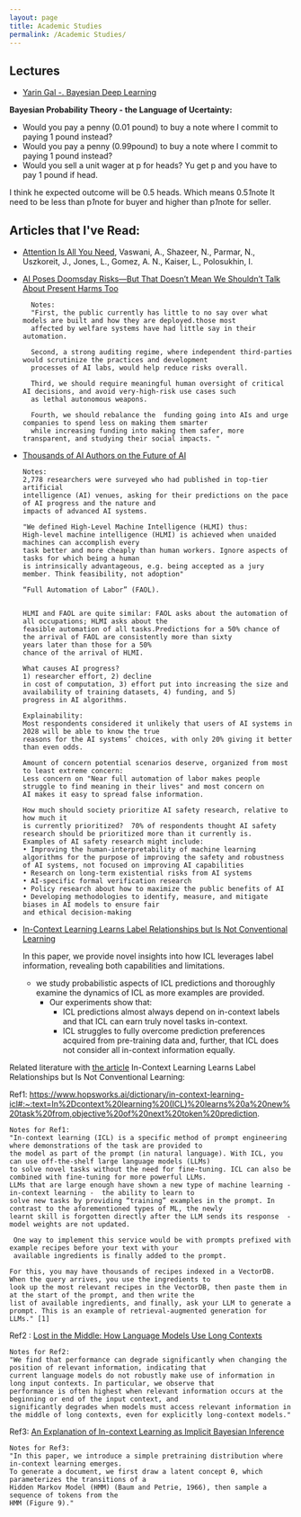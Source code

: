 ```yaml
---
layout: page
title: Academic Studies
permalink: /Academic Studies/
---
```


## Lectures
- [Yarin Gal -. Bayesian Deep Learning](https://www.youtube.com/watch?v=G6tUZRHnJYc&t=941s)

**Bayesian Probability Theory - the Language of Ucertainty:**
- Would you pay a penny (0.01 pound) to buy a note where I commit to paying 1 pound instead?
- Would you pay a penny (0.99pound) to buy a note where I commit to paying 1 pound instead? 
- Would you sell a unit wager at p for heads? Yu get p and you have to pay 1 pound if head.

I think he expected outcome will be 0.5 heads. Which means 0.5*1*note It need to be less than p*1*note for buyer and higher than p*1*note for seller. 




## Articles that I've Read: 
- [Attention Is All You Need](arXivpreprintarXiv:1706.03762,2017), Vaswani, A., Shazeer, N., Parmar, N., Uszkoreit, J., Jones, L., Gomez, 
  A. N., Kaiser, L., Polosukhin, I.


- [AI Poses Doomsday Risks—But That Doesn’t Mean We Shouldn’t Talk About Present Harms Too](https://time.com/6303127/ai-future-danger-present-harms/)

        Notes: 
        "First, the public currently has little to no say over what models are built and how they are deployed.those most 
        affected by welfare systems have had little say in their automation. 
         
        Second, a strong auditing regime, where independent third-parties would scrutinize the practices and development 
        processes of AI labs, would help reduce risks overall. 
  
        Third, we should require meaningful human oversight of critical AI decisions, and avoid very-high-risk use cases such 
        as lethal autonomous weapons. 
  
        Fourth, we should rebalance the  funding going into AIs and urge companies to spend less on making them smarter 
        while increasing funding into making them safer, more transparent, and studying their social impacts. "

- [Thousands of AI Authors on the Future of AI](https://arxiv.org/abs/2401.02843)

      Notes: 
      2,778 researchers were surveyed who had published in top-tier artificial
      intelligence (AI) venues, asking for their predictions on the pace of AI progress and the nature and
      impacts of advanced AI systems. 
      
      "We defined High-Level Machine Intelligence (HLMI) thus:
      High-level machine intelligence (HLMI) is achieved when unaided machines can accomplish every
      task better and more cheaply than human workers. Ignore aspects of tasks for which being a human
      is intrinsically advantageous, e.g. being accepted as a jury member. Think feasibility, not adoption"
      
      “Full Automation of Labor” (FAOL).
      
        
      HLMI and FAOL are quite similar: FAOL asks about the automation of all occupations; HLMI asks about the
      feasible automation of all tasks.Predictions for a 50% chance of the arrival of FAOL are consistently more than sixty 
      years later than those for a 50%
      chance of the arrival of HLMI. 
        
      What causes AI progress?
      1) researcher effort, 2) decline
      in cost of computation, 3) effort put into increasing the size and availability of training datasets, 4) funding, and 5)
      progress in AI algorithms.
        
      Explainability:
      Most respondents considered it unlikely that users of AI systems in 2028 will be able to know the true
      reasons for the AI systems’ choices, with only 20% giving it better than even odds.
        
      Amount of concern potential scenarios deserve, organized from most to least extreme concern:
      Less concern on "Near full automation of labor makes people struggle to find meaning in their lives" and most concern on 
      AI makes it easy to spread false information. 
        
      How much should society prioritize AI safety research, relative to how much it
      is currently prioritized?  70% of respondents thought AI safety research should be prioritized more than it currently is.
      Examples of AI safety research might include:
      • Improving the human-interpretability of machine learning algorithms for the purpose of improving the safety and robustness of AI systems, not focused on improving AI capabilities
      • Research on long-term existential risks from AI systems
      • AI-specific formal verification research
      • Policy research about how to maximize the public benefits of AI
      • Developing methodologies to identify, measure, and mitigate biases in AI models to ensure fair
      and ethical decision-making

- [In-Context Learning Learns Label Relationships but Is Not Conventional Learning](https://arxiv.org/abs/2307.12375)


    In this paper, we provide novel insights into how ICL leverages label information, revealing both
    capabilities and limitations.
  
    - we study probabilistic aspects of ICL predictions and thoroughly examine the dynamics of ICL as more examples are provided. 
      - Our experiments show that:
        - ICL predictions almost always depend on in-context labels and that ICL can earn truly novel tasks in-context. 
        - ICL struggles to fully overcome prediction preferences acquired from pre-training data and, further, that ICL does not consider all in-context information equally.


Related literature with [the article](https://arxiv.org/abs/2307.12375) In-Context Learning Learns Label Relationships but Is Not Conventional Learning:

Ref1: https://www.hopsworks.ai/dictionary/in-context-learning-icl#:~:text=In%2Dcontext%20learning%20(ICL)%20learns%20a%20new%20task%20from,objective%20of%20next%20token%20prediction.
      
    Notes for Ref1:
    "In-context learning (ICL) is a specific method of prompt engineering where demonstrations of the task are provided to 
    the model as part of the prompt (in natural language). With ICL, you can use off-the-shelf large language models (LLMs) 
    to solve novel tasks without the need for fine-tuning. ICL can also be combined with fine-tuning for more powerful LLMs.
    LLMs that are large enough have shown a new type of machine learning - in-context learning -  the ability to learn to 
    solve new tasks by providing “training” examples in the prompt. In contrast to the aforementioned types of ML, the newly 
    learnt skill is forgotten directly after the LLM sends its response  - model weights are not updated. 
  
     One way to implement this service would be with prompts prefixed with example recipes before your text with your 
     available ingredients is finally added to the prompt. 
     
    For this, you may have thousands of recipes indexed in a VectorDB. When the query arrives, you use the ingredients to 
    look up the most relevant recipes in the VectorDB, then paste them in at the start of the prompt, and then write the 
    list of available ingredients, and finally, ask your LLM to generate a prompt. This is an example of retrieval-augmented generation for LLMs." [1]

Ref2 : [Lost in the Middle: How Language Models Use Long Contexts](https://arxiv.org/abs/2307.03172)

    Notes for Ref2:
    "We find that performance can degrade significantly when changing the position of relevant information, indicating that 
    current language models do not robustly make use of information in long input contexts. In particular, we observe that 
    performance is often highest when relevant information occurs at the beginning or end of the input context, and 
    significantly degrades when models must access relevant information in the middle of long contexts, even for explicitly long-context models."

Ref3: [An Explanation of In-context Learning as Implicit Bayesian Inference](https://arxiv.org/pdf/2111.02080.pdf)

    Notes for Ref3:
    "In this paper, we introduce a simple pretraining distribution where in-context learning emerges.
    To generate a document, we first draw a latent concept θ, which parameterizes the transitions of a
    Hidden Markov Model (HMM) (Baum and Petrie, 1966), then sample a sequence of tokens from the
    HMM (Figure 9)."


